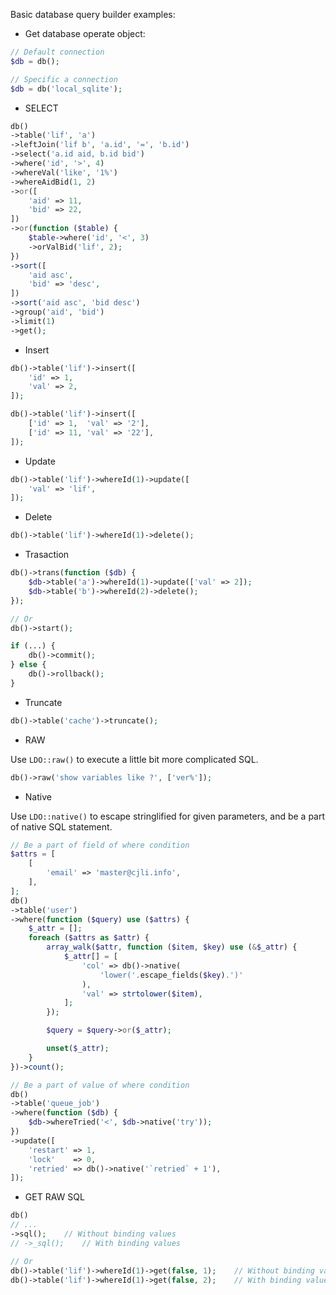 Basic database query builder examples:

- Get database operate object:

``` php
// Default connection
$db = db();

// Specific a connection
$db = db('local_sqlite');
```

- SELECT

``` php
db()
->table('lif', 'a')
->leftJoin('lif b', 'a.id', '=', 'b.id')
->select('a.id aid, b.id bid')
->where('id', '>', 4)
->whereVal('like', '1%')
->whereAidBid(1, 2)
->or([
    'aid' => 11,
    'bid' => 22,
])
->or(function ($table) {
    $table->where('id', '<', 3)
    ->orValBid('lif', 2);
})
->sort([
    'aid asc',
    'bid' => 'desc',
])
->sort('aid asc', 'bid desc')
->group('aid', 'bid')
->limit(1)
->get();
```

- Insert

``` php
db()->table('lif')->insert([
    'id' => 1,
    'val' => 2,
]);

db()->table('lif')->insert([
    ['id' => 1,  'val' => '2'],
    ['id' => 11, 'val' => '22'],
]);
```

- Update

``` php
db()->table('lif')->whereId(1)->update([
    'val' => 'lif',
]);
```

- Delete

``` php
db()->table('lif')->whereId(1)->delete();
```

- Trasaction

``` php
db()->trans(function ($db) {
    $db->table('a')->whereId(1)->update(['val' => 2]);
    $db->table('b')->whereId(2)->delete();
});

// Or
db()->start();

if (...) {
    db()->commit();
} else {
    db()->rollback();
}
```

- Truncate

``` php
db()->table('cache')->truncate();
```

- RAW

Use `LDO::raw()` to execute a little bit more complicated SQL.

``` php
db()->raw('show variables like ?', ['ver%']);
```

- Native

Use `LDO::native()` to escape stringlified for given parameters, and be a part of native SQL statement.

``` php
// Be a part of field of where condition
$attrs = [
    [
        'email' => 'master@cjli.info',
    ],
];
db()
->table('user')
->where(function ($query) use ($attrs) {
    $_attr = [];
    foreach ($attrs as $attr) {
        array_walk($attr, function ($item, $key) use (&$_attr) {
            $_attr[] = [
                'col' => db()->native(
                    'lower('.escape_fields($key).')'
                ),
                'val' => strtolower($item),
            ];
        });

        $query = $query->or($_attr);

        unset($_attr);
    }
})->count();

// Be a part of value of where condition
db()
->table('queue_job')
->where(function ($db) {
    $db->whereTried('<', $db->native('try'));
})
->update([
    'restart' => 1,
    'lock'    => 0,
    'retried' => db()->native('`retried` + 1'),
]);
```

- GET RAW SQL

``` php
db()
// ...
->sql();    // Without binding values
// ->_sql();    // With binding values

// Or
db()->table('lif')->whereId(1)->get(false, 1);    // Without binding values
db()->table('lif')->whereId(1)->get(false, 2);    // With binding values
```
